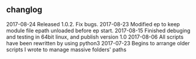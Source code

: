 changlog
--------
2017-08-24 Released 1.0.2. Fix bugs. 
2017-08-23 Modified ep to keep module file epath unloaded before ep start.
2017-08-15 Finished debuging and testing in 64bit linux, and publish version 1.0 
2017-08-06 All scripts have been rewritten by using python3
2017-07-23 Begins to arrange older scripts I wrote to manage massive folders' paths
